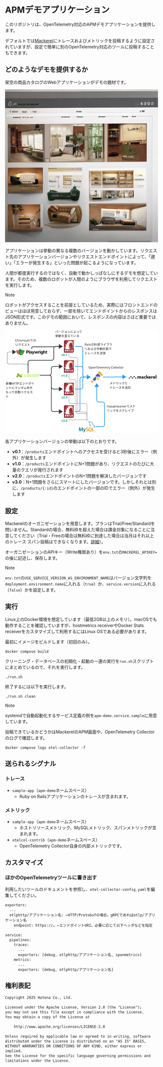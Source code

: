 # APMデモアプリケーション

このリポジトリは、OpenTelemetry対応のAPMデモアプリケーションを提供します。

デフォルトでは[Mackerel](https://ja.mackerel.io)にトレースおよびメトリックを投稿するように設定されていますが、設定で簡単に別のOpenTelemetry対応のツールに投稿することもできます。

## どのようなデモを提供するか

架空の商品カタログのWebアプリケーションがデモの題材です。

![](./images/siteimage.jpg)

アプリケーションは挙動の異なる複数のバージョンを動かしています。リクエスト先のアプリケーションバージョンやリクエストエンドポイントによって、「遅い」「エラーが発生する」といった問題が起こるようになっています。

人間が都度実行するのではなく、自動で動かしっぱなしにするデモを想定しています。そのため、複数のロボットが人間のようにブラウザを利用してリクエストを実行します。

> [!NOTE]
> ロボットがアクセスすることを前提としているため、実際にはフロントエンドのビューはほぼ用意しておらず、一部を除いてエンドポイントからのレスポンスはJSON形式です。このデモの範囲において、レスポンスの内容はさほど重要ではありません。

![](./images/architecture.png)

各アプリケーションバージョンの挙動は以下のとおりです。

- **v0.1**：`/products`エンドポイントへのアクセスを受けると3秒後にエラー（例外）が発生します
- **v1.0**：`/products`エンドポイントにN+1問題があり、リクエストのたびに大量のクエリが発行されます
- **v2.0**：`/products`エンドポイントのN+1問題を解決したバージョンです
- **v3.0**：N+1問題をさらにスマートにしたバージョンです。しかしそれとは別に、`/products/{:id}`のエンドポイントの一部のIDでエラー（例外）が発生します

## 設定

Mackerelのオーガニゼーションを用意します。プランはTrial/Free/Standardを問いません。Standardの場合、無料枠を超えた場合は課金対象になることに注意してください（Trial・Freeの場合は無料枠に到達した場合は当月はそれ以上のトレース スパン投稿はできなくなります。[詳細](https://ja.mackerel.io/pricing)）。

オーガニゼーションのAPIキー（Write権限あり）を`env.txt`の`MACKEREL_APIKEY=`の後に記述し、保存します。

> [!NOTE]
> `env.txt`の`USE_SERVICE_VERSION_AS_ENVIRONMENT_NAME`はバージョン文字列を`deployment.environment.name`に入れる（`true`）か、`service.version`に入れる（`false`）かを設定します。

## 実行

Linux上のDocker環境を想定しています（最低2GB以上のメモリ）。macOSでも動作することを確認していますが、hostmetrics receiverやDocker Stats receiverをカスタマイズして利用するにはLinux OSである必要があります。

最初にイメージをビルドします（初回のみ）。

```
docker compose build
```

クリーニング・データベースの初期化・起動の一連の実行を`run.sh`スクリプトにまとめているので、それを実行します。

```
./run.sh
```

終了するには以下を実行します。

```
./run.sh clean
```

> [!NOTE]
> systemdで自動起動化するサービス定義の例を`apm-demo.service.sample`に用意しています。

投稿できているかどうかはMackerelのAPM画面や、OpenTelemetry Collectorのログで確認します。

```
docker compose logs otel-collector -f
```

## 送られるシグナル
### トレース

- `sample-app`（`apm-demo`ネームスペース）
  - Ruby on Railsアプリケーションのトレースが含まれます。

### メトリック

- `sample-app`（`apm-demo`ネームスペース）
  - ホストリソースメトリック、MySQLメトリック、スパンメトリックが含まれます。
- `otelcol-contrib`（`apm-demo`ネームスペース）
  - OpenTelemetry Collector自身の内部メトリックです。

## カスタマイズ

### ほかのOpenTelemetryツールに書き出す

利用したいツールのドキュメントを参照し、`otel-collector-config.yaml`を編集してください。

```
exporters:
  ...
  otlphttp/アプリケーション名: ←HTTP/Protobufの場合。gRPCであればotlp/アプリケーション名
    endpoint: https://… ←エンドポイントURI。必要に応じて以下ヘッダなどを指定

service:
  pipelines:
    traces:
      ...
      exporters: [debug, otlphttp/アプリケーション名, spanmetrics]
    metrics:
      ...
      exporters: [debug, otlphttp/アプリケーション名]
```

## 権利表記

```
Copyright 2025 Hatena Co., Ltd.

Licensed under the Apache License, Version 2.0 (the "License");
you may not use this file except in compliance with the License.
You may obtain a copy of the License at

    http://www.apache.org/licenses/LICENSE-2.0

Unless required by applicable law or agreed to in writing, software
distributed under the License is distributed on an "AS IS" BASIS,
WITHOUT WARRANTIES OR CONDITIONS OF ANY KIND, either express or implied.
See the License for the specific language governing permissions and
limitations under the License.
```
